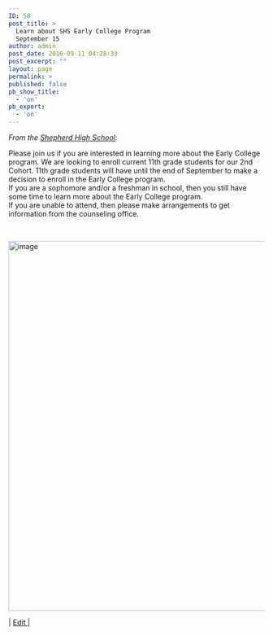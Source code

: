 ```yaml
---
ID: 58
post_title: >
  Learn about SHS Early College Program
  September 15
author: admin
post_date: 2016-09-11 04:28:33
post_excerpt: ""
layout: page
permalink: >
published: false
pb_show_title:
  - 'on'
pb_export:
  - 'on'
---
```

<div class="learn-about-shs-early-college-program-september-15">

<i>From the </i><a class="rId9" href="https://www.facebook.com/shepherdmihs/?fref=nf"><i>Shepherd High School</i></a><i>:</i>

Please join us if you are interested in learning more about the Early College program. We are looking to enroll current 11th grade students for our 2nd Cohort. 11th grade students will have until the end of September to make a decision to enroll in the Early College program. <br style="clear: both;" />If you are a sophomore and/or a freshman in school, then you still have some time to learn more about the Early College program. <br style="clear: both;" />If you are unable to attend, then please make arrangements to get information from the counseling office.

&nbsp;

<img src="http://www.books.shepherdhistory.org/tsj-09112016/wp-content/uploads/sites/2/2016/09/XdfACAn9Ise.png" alt="image" width="561.908241469816px" height="726.605459317585px" />

| <a class="rId11" href="https://midmichonline.quip.com/UrqjA3RLwH8a">Edit </a>|

</div>
